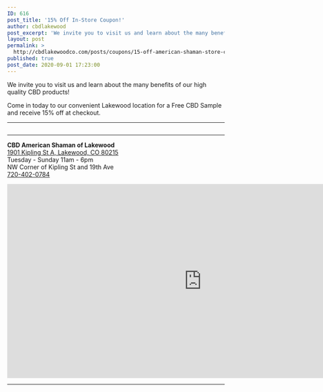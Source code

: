 ```yaml
---
ID: 616
post_title: '15% Off In-Store Coupon!'
author: cbdlakewood
post_excerpt: 'We invite you to visit us and learn about the many benefits of our high quality CBD products! Come in today to our convenient Littleton location for a Free CBD Sample and receive 15% off at checkout.'
layout: post
permalink: >
  http://cbdlakewoodco.com/posts/coupons/15-off-american-shaman-store-coupon/
published: true
post_date: 2020-09-01 17:23:00
---
```

<!-- wp:paragraph -->
<p>We invite you to visit us and learn about the many benefits of our high quality CBD products!</p>
<!-- /wp:paragraph -->

<!-- wp:paragraph -->
<p>Come in today to our convenient Lakewood location for a Free CBD Sample and receive 15% off at checkout.</p>
<!-- /wp:paragraph -->

<!-- wp:separator -->
<hr class="wp-block-separator"/>
<!-- /wp:separator -->

<!-- wp:image {"id":676,"sizeSlug":"large","linkDestination":"media"} -->
<figure class="wp-block-image size-large"><a href="https://cbdlakewoodco.com/wp-content/uploads/2020/09/15-off-coupon.jpg" target="_blank" rel="noopener noreferrer"><img src="https://cbdlakewoodco.com/wp-content/uploads/2020/09/15-off-coupon-1024x638.jpg" alt="" class="wp-image-676"/></a></figure>
<!-- /wp:image -->

<!-- wp:separator -->
<hr class="wp-block-separator"/>
<!-- /wp:separator -->

<!-- wp:paragraph -->
<p><strong>CBD American Shaman of Lakewood</strong> <br><a href="https://g.page/cbd-american-shaman-of-lakewood?share">1901 Kipling St A, Lakewood, CO 80215</a><br>Tuesday - Sunday 11am - 6pm <br>NW Corner of Kipling St and 19th Ave <br><a href="tel:+1-720-402-0784">720-402-0784</a></p>
<!-- /wp:paragraph -->

<!-- wp:html -->
<iframe src="https://www.google.com/maps/embed?pb=!1m14!1m8!1m3!1d12270.72557827713!2d-105.1100215!3d39.7468071!3m2!1i1024!2i768!4f13.1!3m3!1m2!1s0x0%3A0x507731f5b87c8da1!2sCBD%20American%20Shaman%20of%20Lakewood%20CO!5e0!3m2!1sen!2sus!4v1600966430298!5m2!1sen!2sus" width="900" height="450" frameborder="0" style="border:0;" allowfullscreen="" aria-hidden="false" tabindex="0"></iframe>
<!-- /wp:html -->

<!-- wp:separator -->
<hr class="wp-block-separator"/>
<!-- /wp:separator -->